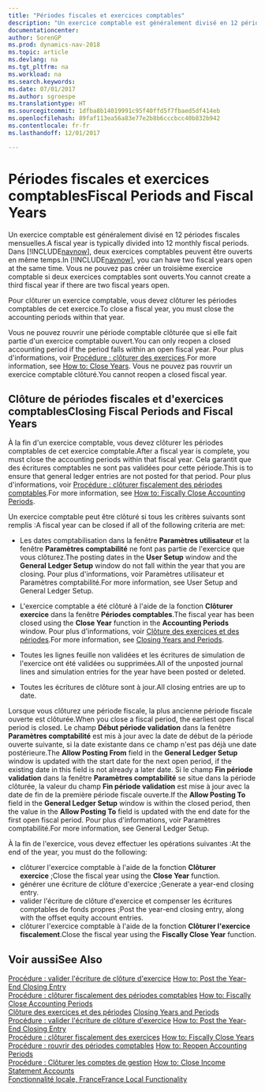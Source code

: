 ```yaml
---
title: "Périodes fiscales et exercices comptables"
description: "Un exercice comptable est généralement divisé en 12 périodes fiscales mensuelles. Dans [!INCLUDE[navnow](../../includes/navnow_md.md)], deux exercices comptables peuvent être ouverts en même temps."
documentationcenter: 
author: SorenGP
ms.prod: dynamics-nav-2018
ms.topic: article
ms.devlang: na
ms.tgt_pltfrm: na
ms.workload: na
ms.search.keywords: 
ms.date: 07/01/2017
ms.author: sgroespe
ms.translationtype: HT
ms.sourcegitcommit: 1dfba8b14019991c95f40ffd5f7fbaed5df414eb
ms.openlocfilehash: 89faf113ea56a83e77e2b8b6cccbcc40b832b942
ms.contentlocale: fr-fr
ms.lasthandoff: 12/01/2017

---
```

# <a name="fiscal-periods-and-fiscal-years"></a><span data-ttu-id="db6af-104">Périodes fiscales et exercices comptables</span><span class="sxs-lookup"><span data-stu-id="db6af-104">Fiscal Periods and Fiscal Years</span></span>
<span data-ttu-id="db6af-105">Un exercice comptable est généralement divisé en 12 périodes fiscales mensuelles.</span><span class="sxs-lookup"><span data-stu-id="db6af-105">A fiscal year is typically divided into 12 monthly fiscal periods.</span></span> <span data-ttu-id="db6af-106">Dans [!INCLUDE[navnow](../../includes/navnow_md.md)], deux exercices comptables peuvent être ouverts en même temps.</span><span class="sxs-lookup"><span data-stu-id="db6af-106">In [!INCLUDE[navnow](../../includes/navnow_md.md)], you can have two fiscal years open at the same time.</span></span> <span data-ttu-id="db6af-107">Vous ne pouvez pas créer un troisième exercice comptable si deux exercices comptables sont ouverts.</span><span class="sxs-lookup"><span data-stu-id="db6af-107">You cannot create a third fiscal year if there are two fiscal years open.</span></span>  

<span data-ttu-id="db6af-108">Pour clôturer un exercice comptable, vous devez clôturer les périodes comptables de cet exercice.</span><span class="sxs-lookup"><span data-stu-id="db6af-108">To close a fiscal year, you must close the accounting periods within that year.</span></span>  

<span data-ttu-id="db6af-109">Vous ne pouvez rouvrir une période comptable clôturée que si elle fait partie d'un exercice comptable ouvert.</span><span class="sxs-lookup"><span data-stu-id="db6af-109">You can only reopen a closed accounting period if the period falls within an open fiscal year.</span></span> <span data-ttu-id="db6af-110">Pour plus d'informations, voir [Procédure : clôturer des exercices](how-to-close-years.md).</span><span class="sxs-lookup"><span data-stu-id="db6af-110">For more information, see [How to: Close Years](how-to-close-years.md).</span></span> <span data-ttu-id="db6af-111">Vous ne pouvez pas rouvrir un exercice comptable clôturé.</span><span class="sxs-lookup"><span data-stu-id="db6af-111">You cannot reopen a closed fiscal year.</span></span>  

## <a name="closing-fiscal-periods-and-fiscal-years"></a><span data-ttu-id="db6af-112">Clôture de périodes fiscales et d'exercices comptables</span><span class="sxs-lookup"><span data-stu-id="db6af-112">Closing Fiscal Periods and Fiscal Years</span></span>  
<span data-ttu-id="db6af-113">À la fin d'un exercice comptable, vous devez clôturer les périodes comptables de cet exercice comptable.</span><span class="sxs-lookup"><span data-stu-id="db6af-113">After a fiscal year is complete, you must close the accounting periods within that fiscal year.</span></span> <span data-ttu-id="db6af-114">Cela garantit que des écritures comptables ne sont pas validées pour cette période.</span><span class="sxs-lookup"><span data-stu-id="db6af-114">This is to ensure that general ledger entries are not posted for that period.</span></span> <span data-ttu-id="db6af-115">Pour plus d'informations, voir [Procédure : clôturer fiscalement des périodes comptables](how-to-fiscally-close-years.md).</span><span class="sxs-lookup"><span data-stu-id="db6af-115">For more information, see [How to: Fiscally Close Accounting Periods](how-to-fiscally-close-years.md).</span></span>  

<span data-ttu-id="db6af-116">Un exercice comptable peut être clôturé si tous les critères suivants sont remplis :</span><span class="sxs-lookup"><span data-stu-id="db6af-116">A fiscal year can be closed if all of the following criteria are met:</span></span>  

- <span data-ttu-id="db6af-117">Les dates comptabilisation dans la fenêtre **Paramètres utilisateur** et la fenêtre **Paramètres comptabilité** ne font pas partie de l'exercice que vous clôturez.</span><span class="sxs-lookup"><span data-stu-id="db6af-117">The posting dates in the **User Setup** window and the **General Ledger Setup** window do not fall within the year that you are closing.</span></span> <span data-ttu-id="db6af-118">Pour plus d'informations, voir Paramètres utilisateur et Paramètres comptabilité.</span><span class="sxs-lookup"><span data-stu-id="db6af-118">For more information, see User Setup and General Ledger Setup.</span></span>  

- <span data-ttu-id="db6af-119">L'exercice comptable a été clôturé à l'aide de la fonction **Clôturer exercice** dans la fenêtre **Périodes comptables**.</span><span class="sxs-lookup"><span data-stu-id="db6af-119">The fiscal year has been closed using the **Close Year** function in the **Accounting Periods** window.</span></span> <span data-ttu-id="db6af-120">Pour plus d'informations, voir [Clôture des exercices et des périodes](../../year-close-years-periods.md).</span><span class="sxs-lookup"><span data-stu-id="db6af-120">For more information, see [Closing Years and Periods](../../year-close-years-periods.md).</span></span>  

- <span data-ttu-id="db6af-121">Toutes les lignes feuille non validées et les écritures de simulation de l'exercice ont été validées ou supprimées.</span><span class="sxs-lookup"><span data-stu-id="db6af-121">All of the unposted journal lines and simulation entries for the year have been posted or deleted.</span></span>  

- <span data-ttu-id="db6af-122">Toutes les écritures de clôture sont à jour.</span><span class="sxs-lookup"><span data-stu-id="db6af-122">All closing entries are up to date.</span></span>  

<span data-ttu-id="db6af-123">Lorsque vous clôturez une période fiscale, la plus ancienne période fiscale ouverte est clôturée.</span><span class="sxs-lookup"><span data-stu-id="db6af-123">When you close a fiscal period, the earliest open fiscal period is closed.</span></span> <span data-ttu-id="db6af-124">Le champ **Début période validation** dans la fenêtre **Paramètres comptabilité** est mis à jour avec la date de début de la période ouverte suivante, si la date existante dans ce champ n'est pas déjà une date postérieure.</span><span class="sxs-lookup"><span data-stu-id="db6af-124">The **Allow Posting From** field in the **General Ledger Setup** window is updated with the start date for the next open period, if the existing date in this field is not already a later date.</span></span> <span data-ttu-id="db6af-125">Si le champ **Fin période validation** dans la fenêtre **Paramètres comptabilité** se situe dans la période clôturée, la valeur du champ **Fin période validation** est mise à jour avec la date de fin de la première période fiscale ouverte.</span><span class="sxs-lookup"><span data-stu-id="db6af-125">If the **Allow Posting To** field in the **General Ledger Setup** window is within the closed period, then the value in the **Allow Posting To** field is updated with the end date for the first open fiscal period.</span></span> <span data-ttu-id="db6af-126">Pour plus d'informations, voir Paramètres comptabilité.</span><span class="sxs-lookup"><span data-stu-id="db6af-126">For more information, see General Ledger Setup.</span></span>  

<span data-ttu-id="db6af-127">À la fin de l'exercice, vous devez effectuer les opérations suivantes :</span><span class="sxs-lookup"><span data-stu-id="db6af-127">At the end of the year, you must do the following:</span></span>  

- <span data-ttu-id="db6af-128">clôturer l'exercice comptable à l'aide de la fonction **Clôturer exercice** ;</span><span class="sxs-lookup"><span data-stu-id="db6af-128">Close the fiscal year using the **Close Year** function.</span></span>  
- <span data-ttu-id="db6af-129">générer une écriture de clôture d'exercice ;</span><span class="sxs-lookup"><span data-stu-id="db6af-129">Generate a year-end closing entry.</span></span>  
- <span data-ttu-id="db6af-130">valider l'écriture de clôture d'exercice et compenser les écritures comptables de fonds propres ;</span><span class="sxs-lookup"><span data-stu-id="db6af-130">Post the year-end closing entry, along with the offset equity account entries.</span></span>  
- <span data-ttu-id="db6af-131">clôturer l'exercice comptable à l'aide de la fonction **Clôturer l'exercice fiscalement**.</span><span class="sxs-lookup"><span data-stu-id="db6af-131">Close the fiscal year using the **Fiscally Close Year** function.</span></span>  

## <a name="see-also"></a><span data-ttu-id="db6af-132">Voir aussi</span><span class="sxs-lookup"><span data-stu-id="db6af-132">See Also</span></span>  
 <span data-ttu-id="db6af-133">[Procédure : valider l'écriture de clôture d'exercice](how-to-post-the-year-end-closing-entry.md) </span><span class="sxs-lookup"><span data-stu-id="db6af-133">[How to: Post the Year-End Closing Entry](how-to-post-the-year-end-closing-entry.md) </span></span>  
 <span data-ttu-id="db6af-134">[Procédure : clôturer fiscalement des périodes comptables](how-to-fiscally-close-accounting-periods.md) </span><span class="sxs-lookup"><span data-stu-id="db6af-134">[How to: Fiscally Close Accounting Periods](how-to-fiscally-close-accounting-periods.md) </span></span>  
 <span data-ttu-id="db6af-135">[Clôture des exercices et des périodes](../../year-close-years-periods.md) </span><span class="sxs-lookup"><span data-stu-id="db6af-135">[Closing Years and Periods](../../year-close-years-periods.md) </span></span>  
 <span data-ttu-id="db6af-136">[Procédure : valider l'écriture de clôture d'exercice](how-to-post-the-year-end-closing-entry.md) </span><span class="sxs-lookup"><span data-stu-id="db6af-136">[How to: Post the Year-End Closing Entry](how-to-post-the-year-end-closing-entry.md) </span></span>  
 <span data-ttu-id="db6af-137">[Procédure : clôturer fiscalement des exercices](how-to-fiscally-close-years.md) </span><span class="sxs-lookup"><span data-stu-id="db6af-137">[How to: Fiscally Close Years](how-to-fiscally-close-years.md) </span></span>  
 <span data-ttu-id="db6af-138">[Procédure : rouvrir des périodes comptables](how-to-reopen-accounting-periods.md) </span><span class="sxs-lookup"><span data-stu-id="db6af-138">[How to: Reopen Accounting Periods](how-to-reopen-accounting-periods.md) </span></span>  
 <span data-ttu-id="db6af-139">[Procédure : Clôturer les comptes de gestion](how-to-close-income-statement-accounts.md) </span><span class="sxs-lookup"><span data-stu-id="db6af-139">[How to: Close Income Statement Accounts](how-to-close-income-statement-accounts.md) </span></span>  
 [<span data-ttu-id="db6af-140">Fonctionnalité locale, France</span><span class="sxs-lookup"><span data-stu-id="db6af-140">France Local Functionality</span></span>](france-local-functionality.md)

